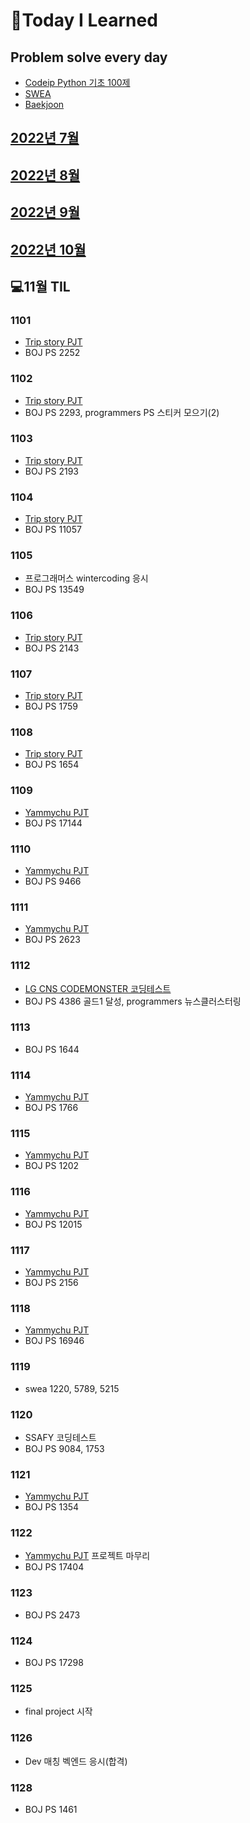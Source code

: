 # 📖Today I Learned

## Problem solve every day
* [Codeip Python 기초 100제](./Python_codeup/README.md)
* [SWEA](./SWEA/README.md)
* [Baekjoon](./Baekjoon/README.md)


## [2022년 7월](./202207TIL.md)
## [2022년 8월](./202208TIL.md)
## [2022년 9월](./202209TIL.md)
## [2022년 10월](./202210TIL.md)

## 💻11월 TIL

### 1101
* [Trip story PJT](https://github.com/Pangpyo/Trip-story)
* BOJ PS 2252

### 1102
* [Trip story PJT](https://github.com/Pangpyo/Trip-story)
* BOJ PS 2293, programmers PS 스티커 모으기(2)

### 1103
* [Trip story PJT](https://github.com/Pangpyo/Trip-story)
* BOJ PS 2193

### 1104
* [Trip story PJT](https://github.com/Pangpyo/Trip-story)
* BOJ PS 11057

### 1105
* 프로그래머스 wintercoding 응시
* BOJ PS 13549

### 1106
* [Trip story PJT](https://github.com/Pangpyo/Trip-story)
* BOJ PS 2143

### 1107
* [Trip story PJT](https://github.com/Pangpyo/Trip-story)
* BOJ PS 1759

### 1108
* [Trip story PJT](https://github.com/Pangpyo/Trip-story)
* BOJ PS 1654

### 1109
* [Yammychu PJT](https://github.com/kmk4162/YammyChu)
* BOJ PS 17144

### 1110
* [Yammychu PJT](https://github.com/kmk4162/YammyChu)
* BOJ PS 9466

### 1111
* [Yammychu PJT](https://github.com/kmk4162/YammyChu)
* BOJ PS 2623

### 1112
* [LG CNS CODEMONSTER 코딩테스트](./programmers/codemonster.md)
* BOJ PS 4386 골드1 달성, programmers 뉴스클러스터링

### 1113
* BOJ PS 1644

### 1114
* [Yammychu PJT](https://github.com/kmk4162/YammyChu)
* BOJ PS 1766

### 1115
* [Yammychu PJT](https://github.com/kmk4162/YammyChu)
* BOJ PS 1202

### 1116
* [Yammychu PJT](https://github.com/kmk4162/YammyChu)
* BOJ PS 12015

### 1117
* [Yammychu PJT](https://github.com/kmk4162/YammyChu)
* BOJ PS 2156

### 1118
* [Yammychu PJT](https://github.com/kmk4162/YammyChu)
* BOJ PS 16946

### 1119
* swea 1220, 5789, 5215

### 1120
* SSAFY 코딩테스트
* BOJ PS 9084, 1753

### 1121
* [Yammychu PJT](https://github.com/kmk4162/YammyChu)
* BOJ PS 1354

### 1122
* [Yammychu PJT](http://yammychu3-env.eba-qj4ecu99.ap-northeast-2.elasticbeanstalk.com/) 프로젝트 마무리
* BOJ PS 17404

### 1123
* BOJ PS 2473

### 1124
* BOJ PS 17298

### 1125 
* final project 시작

### 1126
* Dev 매칭 벡엔드 응시(합격)

### 1128
* BOJ PS 1461
